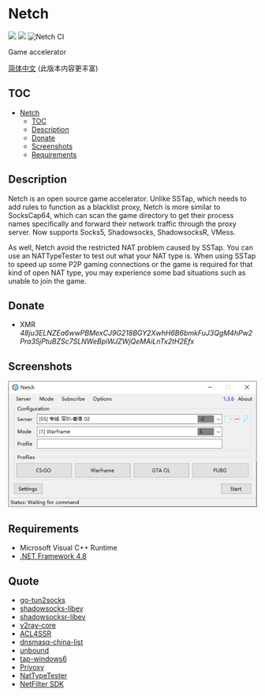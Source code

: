 # Netch
[![](https://img.shields.io/badge/Telegram-Channel-blue)](https://t.me/Netch) [![](https://img.shields.io/badge/Telegram-Group-green)](https://t.me/Netch_Discuss_Group) ![Netch CI](https://github.com/NetchX/Netch/workflows/GitHub%20Actions%20&%20Netch%20CI/badge.svg)
          
Game accelerator

[简体中文](docs/README.zh-CN.md) (此版本内容更丰富)

## TOC
- [Netch](#netch)
	- [TOC](#toc)
	- [Description](#description)
	- [Donate](#donate)
	- [Screenshots](#screenshots)
	- [Requirements](#requirements)

## Description

Netch is an open source game accelerator. Unlike SSTap, which needs to add rules to function as a blacklist proxy, Netch is more similar to SocksCap64, which can scan the game directory to get their process names specifically and forward their network traffic through the proxy server. Now supports Socks5, Shadowsocks, ShadowsocksR, VMess.

As well, Netch avoid the restricted NAT problem caused by SSTap. You can use an NATTypeTester to test out what your NAT type is. When using SSTap to speed up some P2P gaming connections or the game is required for that kind of open NAT type, you may experience some bad situations such as unable to join the game.

## Donate
- XMR *48ju3ELNZEa6wwPBMexCJ9G218BGY2XwhH6B6bmkFuJ3QgM4hPw2Pra35jPtuBZSc7SLNWeBpiWJZWjQeMAiLnTx2tH2Efx*

## Screenshots
![](docs/screenshots/main.png)

## Requirements
- Microsoft Visual C++ Runtime
- [.NET Framework 4.8](https://dotnet.microsoft.com/download/dotnet-framework/net48)

## Quote
- [go-tun2socks](https://github.com/eycorsican/go-tun2socks)
- [shadowsocks-libev](https://github.com/shadowsocks/shadowsocks-libev)
- [shadowsocksr-libev](https://github.com/shadowsocksrr/shadowsocksr-libev)
- [v2ray-core](https://github.com/v2ray/v2ray-core)
- [ACL4SSR](https://github.com/ACL4SSR/ACL4SSR)
- [dnsmasq-china-list](https://github.com/felixonmars/dnsmasq-china-list)
- [unbound](https://github.com/NLnetLabs/unbound)
- [tap-windows6](https://github.com/OpenVPN/tap-windows6)
- [Privoxy](https://www.privoxy.org/)
- [NatTypeTester](https://github.com/HMBSbige/NatTypeTester)
- [NetFilter SDK](https://netfiltersdk.com/)
